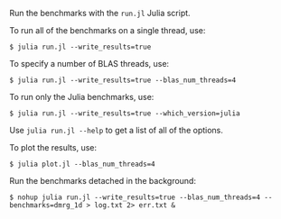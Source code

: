Run the benchmarks with the `run.jl` Julia script.

To run all of the benchmarks on a single thread, use:
```
$ julia run.jl --write_results=true
```

To specify a number of BLAS threads, use:
```
$ julia run.jl --write_results=true --blas_num_threads=4
```

To run only the Julia benchmarks, use:
```
$ julia run.jl --write_results=true --which_version=julia
```
Use `julia run.jl --help` to get a list of all of the options.

To plot the results, use:
```
$ julia plot.jl --blas_num_threads=4
```

Run the benchmarks detached in the background:
```
$ nohup julia run.jl --write_results=true --blas_num_threads=4 --benchmarks=dmrg_1d > log.txt 2> err.txt &
```
